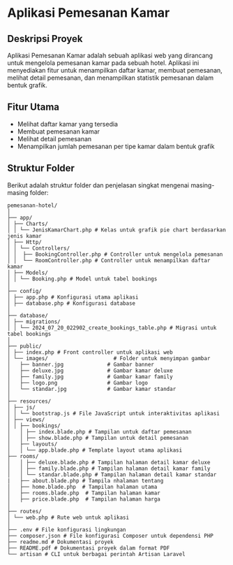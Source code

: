 # Aplikasi Pemesanan Kamar

## Deskripsi Proyek
Aplikasi Pemesanan Kamar adalah sebuah aplikasi web yang dirancang untuk mengelola pemesanan kamar pada sebuah hotel. Aplikasi ini menyediakan fitur untuk menampilkan daftar kamar, membuat pemesanan, melihat detail pemesanan, dan menampilkan statistik pemesanan dalam bentuk grafik.

## Fitur Utama
- Melihat daftar kamar yang tersedia
- Membuat pemesanan kamar
- Melihat detail pemesanan
- Menampilkan jumlah pemesanan per tipe kamar dalam bentuk grafik

## Struktur Folder
Berikut adalah struktur folder dan penjelasan singkat mengenai masing-masing folder:
```plaintext
pemesanan-hotel/
│
├── app/
│ ├── Charts/
│ │ └── JenisKamarChart.php # Kelas untuk grafik pie chart berdasarkan jenis kamar
│ ├── Http/
│ │ └── Controllers/
│ │  ├── BookingController.php # Controller untuk mengelola pemesanan
│ │  └── RoomController.php # Controller untuk menampilkan daftar kamar
│ ├── Models/
│ │ └── Booking.php # Model untuk tabel bookings
│
├── config/
│ ├── app.php # Konfigurasi utama aplikasi
│ ├── database.php # Konfigurasi database
│
├── database/
│ ├── migrations/
│ │ └── 2024_07_20_022902_create_bookings_table.php # Migrasi untuk tabel bookings
│
├── public/
│ ├── index.php # Front controller untuk aplikasi web
│ └── images/                     # Folder untuk menyimpan gambar
│   ├── banner.jpg              # Gambar banner
│   ├── deluxe.jpg              # Gambar kamar deluxe
│   ├── family.jpg              # Gambar kamar family
│   ├── logo.png                # Gambar logo
│   └── standar.jpg             # Gambar kamar standar
│
├── resources/
│ ├── js/
│ │ └── bootstrap.js # File JavaScript untuk interaktivitas aplikasi
│ ├── views/
│ │ ├── bookings/
│   │ ├── index.blade.php # Tampilan untuk daftar pemesanan
│   │ ├── show.blade.php # Tampilan untuk detail pemesanan
│   ├── layouts/
│   │ └── app.blade.php # Template layout utama aplikasi
├── rooms/
│   │ ├── deluxe.blade.php # Tampilan halaman detail kamar deluxe
│   │ ├── family.blade.php # Tampilan halaman detail kamar family
│   │ └── standar.blade.php # Tampilan halaman detail kamar standar
|   ├── about.blade.php # Tampila nhalaman tentang
│   ├── home.blade.php  # Tampilan halaman utama
│   ├── rooms.blade.php  # Tampilan halaman kamar
│   ├── price.blade.php  # Tampilan halaman harga
│   
├── routes/
│ └── web.php # Rute web untuk aplikasi
│
├── .env # File konfigurasi lingkungan
├── composer.json # File konfigurasi Composer untuk dependensi PHP
├── readme.md # Dokumentasi proyek
├── README.pdf # Dokumentasi proyek dalam format PDF
└── artisan # CLI untuk berbagai perintah Artisan Laravel
